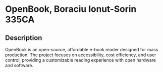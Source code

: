 # OpenBook, Boraciu Ionut-Sorin 335CA

## Description 

 OpenBook is an open-source, affordable e-book reader designed for mass production. The project focuses on accessibility, cost efficiency, and user control, providing a customizable reading experience with open hardware and software.

